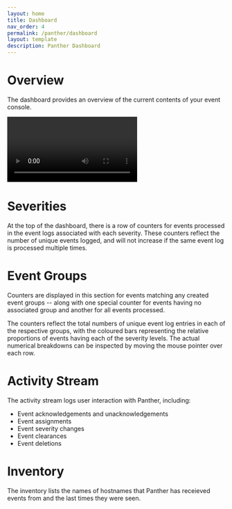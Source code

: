 ```yaml
---
layout: home
title: Dashboard
nav_order: 4
permalink: /panther/dashboard
layout: template
description: Panther Dashboard
---
```


# Overview

The dashboard provides an overview of the current contents of your event console.

![Sample Dashboard with animation](./dash-updating.mp4)



# Severities

At the top of the dashboard, there is a row of counters for events processed in the event logs associated with each severity.  These counters reflect the number of unique events logged, and will not increase if the same event log is processed multiple times.


# Event Groups

Counters are displayed in this section for events matching any created event groups -- along with one special counter for events having no associated group and another for all events processed.

The counters reflect the total numbers of unique event log entries in each of the respective groups, with the coloured bars representing the relative proportions of events having each of the severity levels. The actual numerical breakdowns can be inspected by moving the mouse pointer over each row.

# Activity Stream

The activity stream logs user interaction with Panther, including:

* Event acknowledgements and unacknowledgements
* Event assignments
* Event severity changes
* Event clearances
* Event deletions

# Inventory

The inventory lists the names of hostnames that Panther has receieved events from and the last times they were seen.
